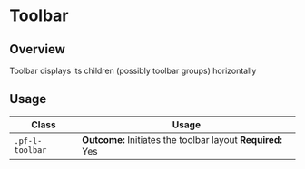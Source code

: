 # Toolbar

## Overview

Toolbar displays its children (possibly toolbar groups) horizontally

## Usage

| Class | Usage |
| -- | -- |
| `.pf-l-toolbar` |  **Outcome:** Initiates the toolbar layout **Required:** Yes |